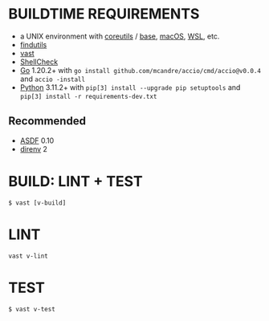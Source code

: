 # BUILDTIME REQUIREMENTS

* a UNIX environment with [coreutils](https://www.gnu.org/software/coreutils/) / [base](http://ftp.freebsd.org/pub/FreeBSD/releases/), [macOS](https://www.apple.com/macos), [WSL](https://learn.microsoft.com/en-us/windows/wsl/install), etc.
* [findutils](https://www.gnu.org/software/findutils/)
* [vast](https://github.com/mcandre/vast)
* [ShellCheck](https://hackage.haskell.org/package/ShellCheck)
* [Go](https://golang.org/) 1.20.2+ with `go install github.com/mcandre/accio/cmd/accio@v0.0.4` and `accio -install`
* [Python](https://www.python.org/) 3.11.2+ with `pip[3] install --upgrade pip setuptools` and `pip[3] install -r requirements-dev.txt`

## Recommended

* [ASDF](https://asdf-vm.com/) 0.10
* [direnv](https://direnv.net/) 2

# BUILD: LINT + TEST

```console
$ vast [v-build]
```

# LINT

```console
vast v-lint
```

# TEST

```console
$ vast v-test
```
